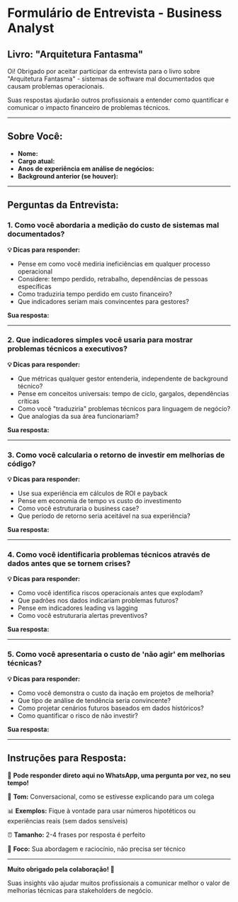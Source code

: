 # Formulário de Entrevista - Business Analyst
## Livro: "Arquitetura Fantasma"

Oi! Obrigado por aceitar participar da entrevista para o livro sobre "Arquitetura Fantasma" - sistemas de software mal documentados que causam problemas operacionais.

Suas respostas ajudarão outros profissionais a entender como quantificar e comunicar o impacto financeiro de problemas técnicos.

---

## **Sobre Você:**
- **Nome:** 
- **Cargo atual:**
- **Anos de experiência em análise de negócios:**
- **Background anterior (se houver):**

---

## **Perguntas da Entrevista:**

### **1. Como você abordaria a medição do custo de sistemas mal documentados?**

**💡 Dicas para responder:**
- Pense em como você mediria ineficiências em qualquer processo operacional
- Considere: tempo perdido, retrabalho, dependências de pessoas específicas
- Como traduziria tempo perdido em custo financeiro?
- Que indicadores seriam mais convincentes para gestores?

**Sua resposta:**

---

### **2. Que indicadores simples você usaria para mostrar problemas técnicos a executivos?**

**💡 Dicas para responder:**
- Que métricas qualquer gestor entenderia, independente de background técnico?
- Pense em conceitos universais: tempo de ciclo, gargalos, dependências críticas
- Como você "traduziria" problemas técnicos para linguagem de negócio?
- Que analogias da sua área funcionariam?

**Sua resposta:**

---

### **3. Como você calcularia o retorno de investir em melhorias de código?**

**💡 Dicas para responder:**
- Use sua experiência em cálculos de ROI e payback
- Pense em economia de tempo vs custo do investimento
- Como você estruturaria o business case?
- Que período de retorno seria aceitável na sua experiência?

**Sua resposta:**

---

### **4. Como você identificaria problemas técnicos através de dados antes que se tornem crises?**

**💡 Dicas para responder:**
- Como você identifica riscos operacionais antes que explodam?
- Que padrões nos dados indicariam problemas futuros?
- Pense em indicadores leading vs lagging
- Como você estruturaria alertas preventivos?

**Sua resposta:**

---

### **5. Como você apresentaria o custo de 'não agir' em melhorias técnicas?**

**💡 Dicas para responder:**
- Como você demonstra o custo da inação em projetos de melhoria?
- Que tipo de análise de tendência seria convincente?
- Como projetar cenários futuros baseados em dados históricos?
- Como quantificar o risco de não investir?

**Sua resposta:**

---

## **Instruções para Resposta:**

📱 **Pode responder direto aqui no WhatsApp, uma pergunta por vez, no seu tempo!**

📝 **Tom:** Conversacional, como se estivesse explicando para um colega

📊 **Exemplos:** Fique à vontade para usar números hipotéticos ou experiências reais (sem dados sensíveis)

⏰ **Tamanho:** 2-4 frases por resposta é perfeito

🎯 **Foco:** Sua abordagem e raciocínio, não precisa ser técnico

---

**Muito obrigado pela colaboração! 🙏**

Suas insights vão ajudar muitos profissionais a comunicar melhor o valor de melhorias técnicas para stakeholders de negócio.
